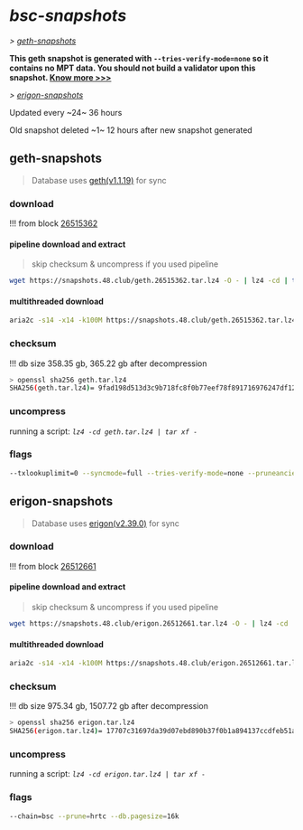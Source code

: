 # *bsc-snapshots*


*\> [geth-snapshots](#geth-snapshots)*

**This geth snapshot is generated with `--tries-verify-mode=none` so it contains no MPT data. You should not build a validator upon this snapshot. [Know more >>>](https://github.com/bnb-chain/bsc/pull/926)**

*\> [erigon-snapshots](#erigon-snapshots)*

Updated every ~24~ 36 hours

Old snapshot deleted ~1~ 12 hours after new snapshot generated

## geth-snapshots


> Database uses [geth(v1.1.19)](https://github.com/bnb-chain/bsc/releases/tag/v1.1.19) for sync


### download

<!-- begin_geth -->

!!! from block [26515362](https://bscscan.com/block/26515362)

#### pipeline download and extract
> skip checksum & uncompress if you used pipeline
```bash
wget https://snapshots.48.club/geth.26515362.tar.lz4 -O - | lz4 -cd | tar xf -
```

#### multithreaded download

```bash
aria2c -s14 -x14 -k100M https://snapshots.48.club/geth.26515362.tar.lz4 -o geth.tar.lz4
```


### checksum

!!! db size 358.35 gb, 365.22 gb after decompression
```bash
> openssl sha256 geth.tar.lz4
SHA256(geth.tar.lz4)= 9fad198d513d3c9b718fc8f0b77eef78f891716976247df12892312c9ac002d5
```

<!-- end_geth -->

### uncompress


running a script: _`lz4 -cd geth.tar.lz4 | tar xf -`_


### flags


```bash
--txlookuplimit=0 --syncmode=full --tries-verify-mode=none --pruneancient=true --diffblock=5000
```


## erigon-snapshots


> Database uses [erigon(v2.39.0)](https://github.com/ledgerwatch/erigon/releases/tag/v2.39.0) for sync


### download

<!-- begin_erigon -->

!!! from block [26512661](https://bscscan.com/block/26512661)

#### pipeline download and extract
> skip checksum & uncompress if you used pipeline
```bash
wget https://snapshots.48.club/erigon.26512661.tar.lz4 -O - | lz4 -cd | tar xf -
```

#### multithreaded download

```bash
aria2c -s14 -x14 -k100M https://snapshots.48.club/erigon.26512661.tar.lz4 -o erigon.tar.lz4
```


### checksum

!!! db size 975.34 gb, 1507.72 gb after decompression
```bash
> openssl sha256 erigon.tar.lz4
SHA256(erigon.tar.lz4)= 17707c31697da39d07ebd890b37f0b1a894137ccdfeb51af258cfd199bd97986
```

<!-- end_erigon -->


### uncompress


running a script: _`lz4 -cd erigon.tar.lz4 | tar xf -`_


### flags


```bash
--chain=bsc --prune=hrtc --db.pagesize=16k
```
